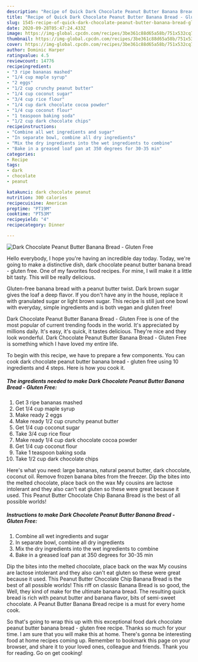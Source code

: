 ```yaml
---
description: "Recipe of Quick Dark Chocolate Peanut Butter Banana Bread - Gluten Free"
title: "Recipe of Quick Dark Chocolate Peanut Butter Banana Bread - Gluten Free"
slug: 1545-recipe-of-quick-dark-chocolate-peanut-butter-banana-bread-gluten-free
date: 2020-09-28T05:47:24.433Z
image: https://img-global.cpcdn.com/recipes/3be361c88d65a58b/751x532cq70/dark-chocolate-peanut-butter-banana-bread-gluten-free-recipe-main-photo.jpg
thumbnail: https://img-global.cpcdn.com/recipes/3be361c88d65a58b/751x532cq70/dark-chocolate-peanut-butter-banana-bread-gluten-free-recipe-main-photo.jpg
cover: https://img-global.cpcdn.com/recipes/3be361c88d65a58b/751x532cq70/dark-chocolate-peanut-butter-banana-bread-gluten-free-recipe-main-photo.jpg
author: Dominic Harper
ratingvalue: 4.5
reviewcount: 14776
recipeingredient:
- "3 ripe bananas mashed"
- "1/4 cup maple syrup"
- "2 eggs"
- "1/2 cup crunchy peanut butter"
- "1/4 cup coconut sugar"
- "3/4 cup rice flour"
- "1/4 cup dark chocolate cocoa powder"
- "1/4 cup coconut flour"
- "1 teaspoon baking soda"
- "1/2 cup dark chocolate chips"
recipeinstructions:
- "Combine all wet ingredients and sugar"
- "In separate bowl, combine all dry ingredients"
- "Mix the dry ingredients into the wet ingredients to combine"
- "Bake in a greased loaf pan at 350 degrees for 30-35 min"
categories:
- Recipe
tags:
- dark
- chocolate
- peanut

katakunci: dark chocolate peanut 
nutrition: 300 calories
recipecuisine: American
preptime: "PT19M"
cooktime: "PT53M"
recipeyield: "4"
recipecategory: Dinner

---
```



![Dark Chocolate Peanut Butter Banana Bread - Gluten Free](https://img-global.cpcdn.com/recipes/3be361c88d65a58b/751x532cq70/dark-chocolate-peanut-butter-banana-bread-gluten-free-recipe-main-photo.jpg)

Hello everybody, I hope you're having an incredible day today. Today, we're going to make a distinctive dish, dark chocolate peanut butter banana bread - gluten free. One of my favorites food recipes. For mine, I will make it a little bit tasty. This will be really delicious.

Gluten-free banana bread with a peanut butter twist. Dark brown sugar gives the loaf a deep flavor. If you don&#39;t have any in the house, replace it with granulated sugar or light brown sugar. This recipe is still just one bowl with everyday, simple ingredients and is both vegan and gluten free!

Dark Chocolate Peanut Butter Banana Bread - Gluten Free is one of the most popular of current trending foods in the world. It's appreciated by millions daily. It's easy, it's quick, it tastes delicious. They're nice and they look wonderful. Dark Chocolate Peanut Butter Banana Bread - Gluten Free is something which I have loved my entire life.


To begin with this recipe, we have to prepare a few components. You can cook dark chocolate peanut butter banana bread - gluten free using 10 ingredients and 4 steps. Here is how you cook it.

<!--inarticleads1-->

##### The ingredients needed to make Dark Chocolate Peanut Butter Banana Bread - Gluten Free:

1. Get 3 ripe bananas mashed
1. Get 1/4 cup maple syrup
1. Make ready 2 eggs
1. Make ready 1/2 cup crunchy peanut butter
1. Get 1/4 cup coconut sugar
1. Take 3/4 cup rice flour
1. Make ready 1/4 cup dark chocolate cocoa powder
1. Get 1/4 cup coconut flour
1. Take 1 teaspoon baking soda
1. Take 1/2 cup dark chocolate chips


Here&#39;s what you need: large bananas, natural peanut butter, dark chocolate, coconut oil. Remove frozen banana bites from the freezer. Dip the bites into the melted chocolate, place back on the wax My cousins are lactose intolerant and they also can&#39;t eat gluten so these were great because it used. This Peanut Butter Chocolate Chip Banana Bread is the best of all possible worlds! 

<!--inarticleads2-->

##### Instructions to make Dark Chocolate Peanut Butter Banana Bread - Gluten Free:

1. Combine all wet ingredients and sugar
1. In separate bowl, combine all dry ingredients
1. Mix the dry ingredients into the wet ingredients to combine
1. Bake in a greased loaf pan at 350 degrees for 30-35 min


Dip the bites into the melted chocolate, place back on the wax My cousins are lactose intolerant and they also can&#39;t eat gluten so these were great because it used. This Peanut Butter Chocolate Chip Banana Bread is the best of all possible worlds! This riff on classic Banana Bread is so good, the Well, they kind of make for the ultimate banana bread. The resulting quick bread is rich with peanut butter and banana flavor, bits of semi-sweet chocolate. A Peanut Butter Banana Bread recipe is a must for every home cook. 

So that's going to wrap this up with this exceptional food dark chocolate peanut butter banana bread - gluten free recipe. Thanks so much for your time. I am sure that you will make this at home. There's gonna be interesting food at home recipes coming up. Remember to bookmark this page on your browser, and share it to your loved ones, colleague and friends. Thank you for reading. Go on get cooking!
